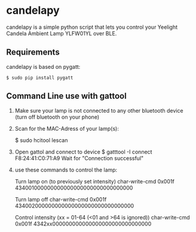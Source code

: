 # candelapy
candelapy is a simple python script that lets you control your Yeelight Candela Ambient Lamp YLFW01YL over BLE.

Requirements
------------

candelapy is based on pygatt:

    $ sudo pip install pygatt

Command Line use with gattool
-----------------------------

1. Make sure your lamp is not connected to any other bluetooth device (turn off bluetooth on your phone)

2. Scan for the MAC-Adress of your lamp(s):

    $ sudo hcitool lescan

3. Open gattol and connect to device 
    $ gatttool -I
    connect F8:24:41:C0:71:A9
    Wait for "Connection successful"

4. use these commands to control the lamp:

    Turn lamp on (to previously set intensity)
    char-write-cmd 0x001f 434001000000000000000000000000000000

    Turn lamp off
    char-write-cmd 0x001f 434002000000000000000000000000000000

    Control intensity (xx = 01-64 (<01 and >64 is ignored))
    char-write-cmd 0x001f 4342xx000000000000000000000000000000
